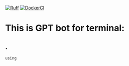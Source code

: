 [![Ruff](https://github.com/morheus9/gpt_bot_terminal/actions/workflows/ruff.yml/badge.svg)](https://github.com/morheus9/fastapi_postgres_crud/actions/workflows/ruff.yml)
[![DockerCI](https://github.com/morheus9/gpt_bot_terminal/actions/workflows/push_dockerfile.yml/badge.svg?branch=master)](https://github.com/morheus9/fastapi_postgres_crud/actions/workflows/push_dockerfile.yml)

# This is GPT bot for terminal:
## .

```
using
```
